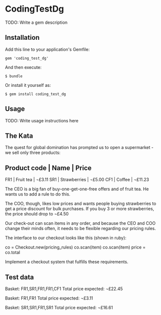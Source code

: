 # CodingTestDg

TODO: Write a gem description

## Installation

Add this line to your application's Gemfile:

    gem 'coding_test_dg'

And then execute:

    $ bundle

Or install it yourself as:

    $ gem install coding_test_dg

## Usage

TODO: Write usage instructions here

## The Kata

The quest for global domination has prompted us to open a supermarket - we sell only three products:

Product code | Name         | Price
-----------------------------------------
FR1          | Fruit tea    |  ¬£3.11
SR1          | Strawberries |  ¬£5.00
CF1          | Coffee       | ¬£11.23

The CEO is a big fan of buy-one-get-one-free offers and of fruit tea. He wants us to add a rule to do this.

The COO, though, likes low prices and wants people buying strawberries to get a price discount for bulk purchases. If you buy 3 or more strawberries, the price should drop to ¬£4.50

Our check-out can scan items in any order, and because the CEO and COO change their minds often, it needs to be flexible regarding our pricing rules.

The interface to our checkout looks like this (shown in ruby):

 co = Checkout.new(pricing_rules)
 co.scan(item)
 co.scan(item)
 price = co.total

Implement a checkout system that fulfills these requirements.

Test data
---------

Basket: FR1,SR1,FR1,FR1,CF1
Total price expected: ¬£22.45

Basket: FR1,FR1
Total price expected: ¬£3.11

Basket: SR1,SR1,FR1,SR1
Total price expected: ¬£16.61